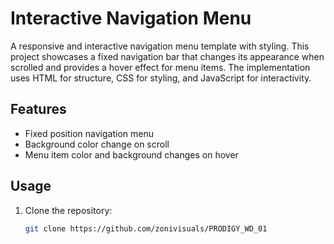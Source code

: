 # Interactive Navigation Menu

A responsive and interactive navigation menu template with styling. This project showcases a fixed navigation bar that changes its appearance when scrolled and provides a hover effect for menu items. The implementation uses HTML for structure, CSS for styling, and JavaScript for interactivity.

## Features

- Fixed position navigation menu
- Background color change on scroll
- Menu item color and background changes on hover

## Usage

1. Clone the repository:
   ```bash
   git clone https://github.com/zonivisuals/PRODIGY_WD_01
